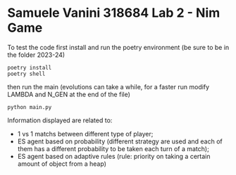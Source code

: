 Samuele Vanini 318684 Lab 2 - Nim Game
===

To test the code first install and run the poetry environment (be sure to be in the folder 2023-24)

```
poetry install
poetry shell
```

then run the main (evolutions can take a while, for a faster run modify LAMBDA and N_GEN at the end of the file)

```
python main.py
```

Information displayed are related to:
- 1 vs 1 matchs between different type of player;
- ES agent based on probability (different strategy are used and each of them has a different probability to be taken each turn of a match);
- ES agent based on adaptive rules (rule: priority on taking a certain amount of object from a heap)